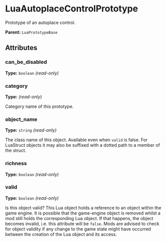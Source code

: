# LuaAutoplaceControlPrototype

Prototype of an autoplace control.

**Parent:** `LuaPrototypeBase`

## Attributes

### can_be_disabled

**Type:** `boolean` _(read-only)_



### category

**Type:**  _(read-only)_

Category name of this prototype.

### object_name

**Type:** `string` _(read-only)_

The class name of this object. Available even when `valid` is false. For LuaStruct objects it may also be suffixed with a dotted path to a member of the struct.

### richness

**Type:** `boolean` _(read-only)_



### valid

**Type:** `boolean` _(read-only)_

Is this object valid? This Lua object holds a reference to an object within the game engine. It is possible that the game-engine object is removed whilst a mod still holds the corresponding Lua object. If that happens, the object becomes invalid, i.e. this attribute will be `false`. Mods are advised to check for object validity if any change to the game state might have occurred between the creation of the Lua object and its access.


